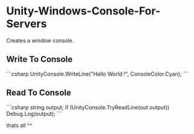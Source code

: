 # Unity-Windows-Console-For-Servers
Creates a window console.

<h2>Write To Console</h2>
```csharp
UnityConsole.WriteLine("Hello World !", ConsoleColor.Cyan);
```


<h2>Read To Console</h2>
```csharp
string output;
if (UnityConsole.TryReadLine(out output))
    Debug.Log(output);
```

thats all ^^
